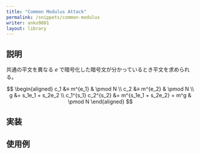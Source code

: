 ```yaml
---
title: "Common Modulus Attack"
permalink: /snippets/common-modulus
writer: anko9801
layout: library
---
```


## 説明

共通の平文を異なる $e$ で暗号化した暗号文が分かっているとき平文を求められる。

$$
\begin{aligned}
c_1 &≡ m^{e_1} & \pmod N \\
c_2 &≡ m^{e_2} & \pmod N \\
g &= s_1e_1 + s_2e_2 \\
c_1^{s_1} c_2^{s_2} &= m^{s_1e_1 + s_2e_2} = m^g & \pmod N
\end{aligned}
$$

## 実装


## 使用例
